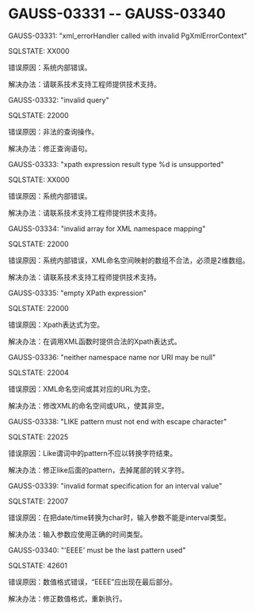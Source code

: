 # GAUSS-03331 -- GAUSS-03340

GAUSS-03331: "xml\_errorHandler called with invalid PgXmlErrorContext"

SQLSTATE: XX000

错误原因：系统内部错误。

解决办法：请联系技术支持工程师提供技术支持。

GAUSS-03332: "invalid query"

SQLSTATE: 22000

错误原因：非法的查询操作。

解决办法：修正查询语句。

GAUSS-03333: "xpath expression result type %d is unsupported"

SQLSTATE: XX000

错误原因：系统内部错误。

解决办法：请联系技术支持工程师提供技术支持。

GAUSS-03334: "invalid array for XML namespace mapping"

SQLSTATE: 22000

错误原因：系统内部错误，XML命名空间映射的数组不合法，必须是2维数组。

解决办法：请联系技术支持工程师提供技术支持。

GAUSS-03335: "empty XPath expression"

SQLSTATE: 22000

错误原因：Xpath表达式为空。

解决办法：在调用XML函数时提供合法的Xpath表达式。

GAUSS-03336: "neither namespace name nor URI may be null"

SQLSTATE: 22004

错误原因：XML命名空间或其对应的URL为空。

解决办法：修改XML的命名空间或URL，使其非空。

GAUSS-03338: "LIKE pattern must not end with escape character"

SQLSTATE: 22025

错误原因：Like谓词中的pattern不应以转换字符结束。

解决办法：修正like后面的pattern，去掉尾部的转义字符。

GAUSS-03339: "invalid format specification for an interval value"

SQLSTATE: 22007

错误原因：在把date/time转换为char时，输入参数不能是interval类型。

解决办法：输入参数应使用正确的时间类型。

GAUSS-03340: "'EEEE' must be the last pattern used"

SQLSTATE: 42601

错误原因：数值格式错误，“EEEE”应出现在最后部分。

解决办法：修正数值格式，重新执行。

